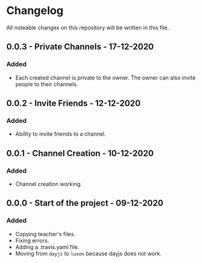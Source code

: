 # Changelog

All noteable changes on this repository will be written in this file.

## 0.0.3 - Private Channels - 17-12-2020

### Added

- Each created channel is private to the owner. The owner can also invite people to their channels.

## 0.0.2 - Invite Friends - 12-12-2020

### Added

- Ability to invite friends to a channel.

## 0.0.1 - Channel Creation - 10-12-2020

### Added

- Channel creation working.

## 0.0.0 - Start of the project - 09-12-2020

### Added

- Copying teacher's files.
- Fixing errors.
- Adding a .travis.yaml file.
- Moving from `dayjs` to `luxon` because dayjs does not work.
